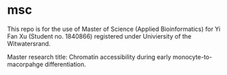 # msc

This repo is for the use of Master of Science (Applied Bioinformatics) for Yi Fan Xu (Student no. 1840866) registered under Univiersity of the Witwatersrand. 

Master research title: Chromatin accessibility during early monocyte-to-macorpahge differentiation.
